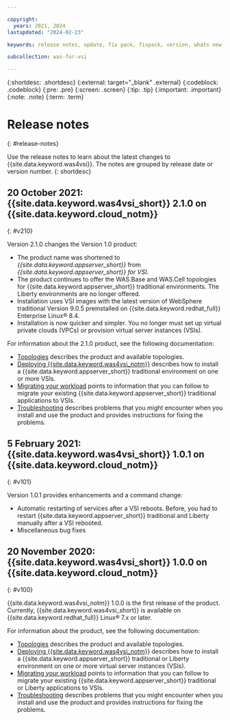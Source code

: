 ```yaml
---

copyright:
  years: 2021, 2024
lastupdated: "2024-02-23"

keywords: release notes, update, fix pack, fixpack, version, whats new, new in release

subcollection: was-for-vsi

---
```


{:shortdesc: .shortdesc}
{:external: target="_blank" .external}
{:codeblock: .codeblock}
{:pre: .pre}
{:screen: .screen}
{:tip: .tip}
{:important: .important}
{:note: .note}
{:term: .term}

# Release notes
{: #release-notes}

Use the release notes to learn about the latest changes to {{site.data.keyword.was4vsi}}. The notes are grouped by release date or version number.
{: shortdesc}

## 20 October 2021: {{site.data.keyword.was4vsi_short}} 2.1.0 on {{site.data.keyword.cloud_notm}}
{: #v210}

Version 2.1.0 changes the Version 1.0 product:
* The product name was shortened to *{{site.data.keyword.appserver_short}}* from *{{site.data.keyword.appserver_short}} for VSI*.
* The product continues to offer the WAS.Base and WAS.Cell topologies for {{site.data.keyword.appserver_short}} traditional environments. The Liberty environments are no longer offered.
* Installation uses VSI images with the latest version of WebSphere traditional Version 9.0.5 preinstalled on {{site.data.keyword.redhat_full}} Enterprise Linux&reg; 8.4.
* Installation is now quicker and simpler. You no longer must set up virtual private clouds (VPCs) or provision virtual server instances (VSIs).

For information about the 2.1.0 product, see the following documentation:
* [Topologies](/docs/was-for-vsi?topic=was-for-vsi-topologies) describes the product and available topologies.
* [Deploying {{site.data.keyword.was4vsi_notm}}](/docs/was-for-vsi?topic=was-for-vsi-getting-started) describes how to install a {{site.data.keyword.appserver_short}} traditional environment on one or more VSIs.
* [Migrating your workload](/docs/was-for-vsi?topic=was-for-vsi-migrating) points to information that you can follow to migrate your existing {{site.data.keyword.appserver_short}} traditional applications to VSIs.
* [Troubleshooting](/docs/was-for-vsi?topic=was-for-vsi-troubleshoot) describes problems that you might encounter when you install and use the product and provides instructions for fixing the problems.


## 5 February 2021: {{site.data.keyword.was4vsi_short}} 1.0.1 on {{site.data.keyword.cloud_notm}}
{: #v101}

Version 1.0.1 provides enhancements and a command change:
* Automatic restarting of services after a VSI reboots. Before, you had to restart {{site.data.keyword.appserver_short}} traditional and Liberty manually after a VSI rebooted.
* Miscellaneous bug fixes


## 20 November 2020: {{site.data.keyword.was4vsi_short}} 1.0.0 on {{site.data.keyword.cloud_notm}}
{: #v100}

{{site.data.keyword.was4vsi_notm}} 1.0.0 is the first release of the product. Currently, {{site.data.keyword.was4vsi_short}} is available on
{{site.data.keyword.redhat_full}} Linux&reg; 7.x or later.

For information about the product, see the following documentation:
* [Topologies](/docs/was-for-vsi?topic=was-for-vsi-topologies) describes the product and available topologies.
* [Deploying {{site.data.keyword.was4vsi_notm}}](/docs/was-for-vsi?topic=was-for-vsi-getting-started) describes how to install a {{site.data.keyword.appserver_short}} traditional or Liberty environment on one or more virtual server instances (VSIs).
* [Migrating your workload](/docs/was-for-vsi?topic=was-for-vsi-migrating) points to information that you can follow to migrate your existing {{site.data.keyword.appserver_short}} traditional or Liberty applications to VSIs.
* [Troubleshooting](/docs/was-for-vsi?topic=was-for-vsi-troubleshoot) describes problems that you might encounter when you install and use the product and provides instructions for fixing the problems.

